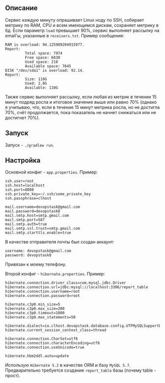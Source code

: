 ## Описание
Сервис каждую минуту опрашивает Linux ноду по SSH, собирает метрику по 
RAM, CPU и всем имеющимся дискам, сохраняет метрику в бд. Если параметр 
```load``` превышает 90%, сервис выполняет рассылку на email'ы, указанные в 
```receivers.txt```. Пример сообщения:

    RAM is overload: 94.125909204915977.
    Report:
             Total space: 7974
             Free space: 6830
             Used space: 210
             Available space: 7645
    DISK "/dev/sda1" is overload: 92.14.
    Report:
             Size: 118G
             Used: 2.8G
             Available: 110G
Также сервис выполняет рассылку, если любая из метрик в течении 15 минут подряд 
росла и итоговое значение выше или равно 70% (однако я учитываю, что, если 
в течение 15 минут метрика росла, но не достигла 70%, счёт продолжается, пока 
показатель не начнет снижаться или не достигнет 70%).

## Запуск
Запуск - ```./gradlew run```.

## Настройка
Основной конфиг - ```app.properties```. Пример:
     
    ssh.user=root
    ssh.host=localhost
    ssh.port=8080
    ssh.private_key=~/.ssh/some_private_key
    ssh.passphrase=clhost
    
    mail.username=devopstask@gmail.com
    mail.password=devopstask8
    mail.smtp.host=smtp.gmail.com
    mail.smtp.port=587
    mail.smtp.auth=true
    mail.smtp.ssl.trust=smtp.gmail.com
    mail.smtp.starttls.enable=true
    
В качестве отправителя почты был создан аккаунт:
    
    username: devopstask@gmail.com
    password: devopstask8
    
Привязан к моему телефону.

Второй конфиг - ```hibernate.properties```. Пример:

    hibernate.connection.driver_class=com.mysql.jdbc.Driver
    hibernate.connection.url=jdbc:mysql://localhost:3306/report_table
    hibernate.connection.username=root
    hibernate.connection.password=root
    
    hibernate.c3p0.min_size=5
    hibernate.c3p0.max_size=200
    hibernate.c3p0.timeout=1800
    hibernate.c3p0.max_statements=50
    
    hibernate.dialect=io.clhost.devopstask.database.config.UTFMySQLSupportDialect
    hibernate.current_session_context_class=thread
    
    hibernate.connection.CharSet=utf8
    hibernate.connection.characterEncoding=utf8
    hibernate.connection.useUnicode=true
    
    hibernate.hbm2ddl.auto=update

Использую ```Hibernate 5.2``` в качестве ORM и базу ```MySQL 5.7```. Предварительно требуется создание
```report_table``` базы (почему table - прост).